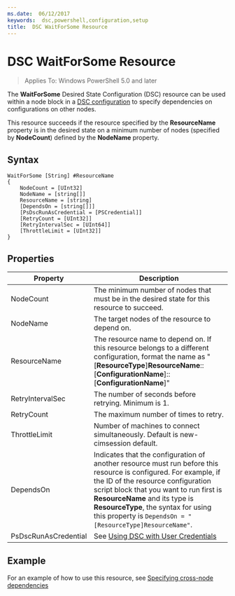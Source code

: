 ```yaml
---
ms.date:  06/12/2017
keywords:  dsc,powershell,configuration,setup
title:  DSC WaitForSome Resource
---
```


# DSC WaitForSome Resource

> Applies To: Windows PowerShell 5.0 and later

The **WaitForSome** Desired State Configuration (DSC) resource can be used within a node block in a [DSC configuration](../../../configurations/configurations.md)
to specify dependencies on configurations on other nodes.

This resource succeeds if the resource specified by the **ResourceName** property is in the desired state on a minimum number of nodes
(specified by **NodeCount**) defined by the **NodeName** property.


## Syntax

```
WaitForSome [String] #ResourceName
{
    NodeCount = [UInt32]
    NodeName = [string[]]
    ResourceName = [string]
    [DependsOn = [string[]]]
    [PsDscRunAsCredential = [PSCredential]]
    [RetryCount = [UInt32]]
    [RetryIntervalSec = [UInt64]]
    [ThrottleLimit = [UInt32]]
}
```

## Properties

|  Property  |  Description   |
|---|---|
| NodeCount| The minimum number of nodes that must be in the desired state for this resource to succeed.|
| NodeName| The target nodes of the resource to depend on.|
| ResourceName| The resource name to depend on. If this resource belongs to a different configuration, format the name as "[__ResourceType__]__ResourceName__::[__ConfigurationName__]::[__ConfigurationName__]"|
| RetryIntervalSec| The number of seconds before retrying. Minimum is 1.|
| RetryCount| The maximum number of times to retry.|
| ThrottleLimit| Number of machines to connect simultaneously. Default is new-cimsession default.|
| DependsOn | Indicates that the configuration of another resource must run before this resource is configured. For example, if the ID of the resource configuration script block that you want to run first is __ResourceName__ and its type is __ResourceType__, the syntax for using this property is `DependsOn = "[ResourceType]ResourceName"`.|
| PsDscRunAsCredential | See [Using DSC with User Credentials](https://docs.microsoft.com/powershell/dsc/runasuser) |

## Example

For an example of how to use this resource, see [Specifying cross-node dependencies](../../../configurations/crossNodeDependencies.md)
